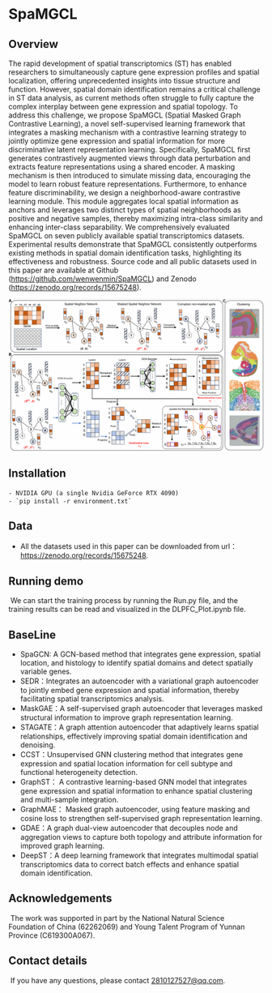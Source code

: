 # SpaMGCL

## Overview

The rapid development of spatial transcriptomics (ST) has enabled researchers to simultaneously capture gene expression profiles and spatial localization, offering unprecedented insights into tissue structure and function. However, spatial domain identification remains a critical challenge in ST data analysis, as current methods often struggle to fully capture the complex interplay between gene expression and spatial topology.
To address this challenge, we propose SpaMGCL (Spatial Masked Graph Contrastive Learning), a novel self-supervised learning framework that integrates a masking mechanism with a contrastive learning strategy to jointly optimize gene expression and spatial information for more discriminative latent representation learning. Specifically, SpaMGCL first generates contrastively augmented views through data perturbation and extracts feature representations using a shared encoder. A masking mechanism is then introduced to simulate missing data, encouraging the model to learn robust feature representations. Furthermore, to enhance feature discriminability, we design a neighborhood-aware contrastive learning module. This module aggregates local spatial information as anchors and leverages two distinct types of spatial neighborhoods as positive and negative samples, thereby maximizing intra-class similarity and enhancing inter-class separability. We comprehensively evaluated SpaMGCL on seven publicly available spatial transcriptomics datasets. Experimental results demonstrate that SpaMGCL consistently outperforms existing methods in spatial domain identification tasks, highlighting its effectiveness and robustness. Source code and all public datasets used in this paper are available at Github (https://github.com/wenwenmin/SpaMGCL) and Zenodo (https://zenodo.org/records/15675248).

![Over](Over.png)

## Installation

	- NVIDIA GPU (a single Nvidia GeForce RTX 4090)
	- `pip install -r environment.txt`

## Data

 - All the datasets used in this paper can be downloaded from url：https://zenodo.org/records/15675248.

## Running demo

​	We can start the training process by running the Run.py file, and the training results can be read and visualized in the DLPFC_Plot.ipynb file.

## BaseLine

 - SpaGCN: A GCN-based method that integrates gene expression, spatial location, and histology to identify spatial domains and detect spatially variable genes.
 - SEDR：Integrates an autoencoder with a variational graph autoencoder to jointly embed gene expression and spatial information, thereby facilitating spatial transcriptomics analysis.
 - MaskGAE：A self-supervised graph autoencoder that leverages masked structural information to improve graph representation learning.
 - STAGATE：A graph attention autoencoder that adaptively learns spatial relationships, effectively improving spatial domain identification and denoising.
 - CCST：Unsupervised GNN clustering method that integrates gene expression and spatial location information for cell subtype and functional heterogeneity detection.
 - GraphST： A contrastive learning-based GNN model that integrates gene expression and spatial information to enhance spatial clustering and multi-sample integration.
 - GraphMAE： Masked graph autoencoder, using feature masking and cosine loss to strengthen self-supervised graph representation learning.
 - GDAE：A graph dual-view autoencoder that decouples node and aggregation views to capture both topology and attribute information for improved graph learning.
 - DeepST：A deep learning framework that integrates multimodal spatial transcriptomics data to correct batch effects and enhance spatial domain identification.

## Acknowledgements  

​	The work was supported in part by the National Natural Science Foundation of China (62262069) and Young Talent Program of Yunnan Province (C619300A067).

## Contact details

​	If you have any questions, please contact 2810127527@qq.com.













